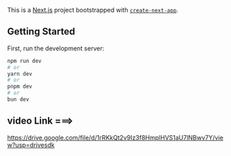This is a [Next.js](https://nextjs.org) project bootstrapped with [`create-next-app`](https://nextjs.org/docs/app/api-reference/cli/create-next-app).

## Getting Started

First, run the development server:

```bash
npm run dev
# or
yarn dev
# or
pnpm dev
# or
bun dev
```


## video Link ===>

https://drive.google.com/file/d/1rRKkQt2v9Iz3f8HmplHVS1aU7lNBwv7Y/view?usp=drivesdk
